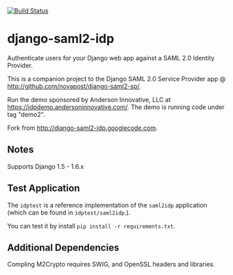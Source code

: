 [![Build Status](https://travis-ci.org/robo-hamburger/django-saml2-idp.svg?branch=master)](https://travis-ci.org/robo-hamburger/django-saml2-idp)

django-saml2-idp
================

Authenticate users for your Django web app against a SAML 2.0 Identity Provider.

This is a companion project to the Django SAML 2.0 Service Provider app @ http://github.com/novapost/django-saml2-sp/.

Run the demo sponsored by Anderson Innovative, LLC at https://idpdemo.andersoninnovative.com/. The demo is running code under tag "demo2".

Fork from http://django-saml2-idp.googlecode.com.

Notes
-----------------------

Supports Django 1.5 - 1.6.x

Test Application
----------------------

The `idptest` is a reference implementation of the `saml2idp` application
(which can be found in `idptest/saml2idp`.).

You can test it by install `pip install -r requirements.txt`.

Additional Dependencies
-----------------------

Compling M2Crypto requires SWIG, and OpenSSL headers and libraries.

